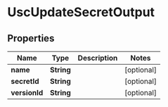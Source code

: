 

# UscUpdateSecretOutput


## Properties

| Name | Type | Description | Notes |
|------------ | ------------- | ------------- | -------------|
|**name** | **String** |  |  [optional] |
|**secretId** | **String** |  |  [optional] |
|**versionId** | **String** |  |  [optional] |



